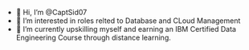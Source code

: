 - 👋 Hi, I’m @CaptSid07
- 👀 I’m interested in roles relted to Database and CLoud Management
- 🌱 I’m currently upskilling myself and earning an IBM Certified Data Engineering Course through distance learning.





